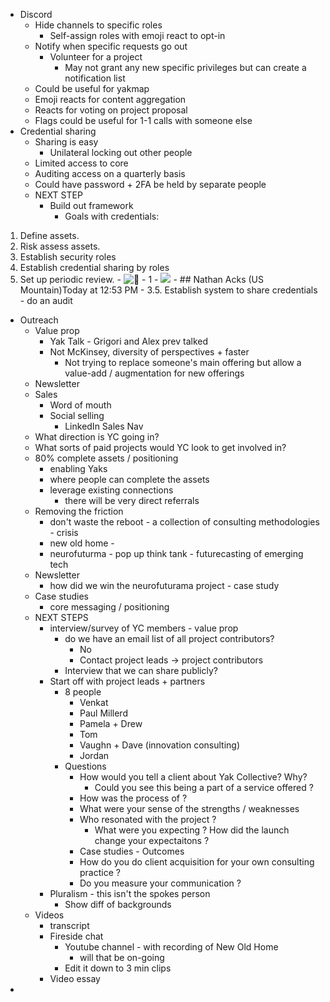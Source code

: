 - Discord
    - Hide channels to specific roles
        - Self-assign roles with emoji react to opt-in
    - Notify when specific requests go out
        - Volunteer for a project
            -  May not grant any new specific privileges but can create a notification list 
    - Could be useful for yakmap 
    - Emoji reacts for content aggregation 
    - Reacts for voting on project proposal
    - Flags could be useful for 1-1 calls with someone else 
- Credential sharing
    - Sharing is easy
        - Unilateral locking out other people
    - Limited access to core 
    - Auditing access on a quarterly basis
    - Could have password + 2FA be held by separate people 
    - NEXT STEP
        - Build out framework
            - Goals with credentials:
1. Define assets.
2. Risk assess assets.
3. Establish security roles
4. Establish credential sharing by roles
5. Set up periodic review.
            - ![🦾](https://discord.com/assets/12b7251a9a096c53443ac4efbd01d0a3.svg)
            - 1
            - ![ ](https://cdn.discordapp.com/avatars/696421821628809246/1fc24dae9be6f005e0f077c81010568b.png?size=128)
            - ## Nathan Acks (US Mountain)Today at 12:53 PM
            - 3.5. Establish system to share credentials
        - do an audit 
- Outreach
    - Value prop 
        - Yak Talk  - Grigori and Alex prev talked
        - Not McKinsey, diversity of perspectives + faster
            - Not trying to replace someone's main offering but allow a value-add / augmentation for new offerings 
    - Newsletter
    - Sales
        - Word of mouth
        - Social selling
            - LinkedIn Sales Nav 
    - What direction is YC going in? 
    - What sorts of paid projects would YC look to get involved in? 
    - 80% complete assets / positioning 
        - enabling Yaks
        - where people can complete the assets
        - leverage existing connections 
            - there will be very direct referrals
    - Removing the friction 
        - don't waste the reboot - a collection of consulting methodologies - crisis
        - new old home - 
        - neurofuturma - pop up think tank - futurecasting of emerging tech 
    - Newsletter
        - how did we win the neurofuturama project - case study 
    - Case studies
        - core messaging / positioning 
    - NEXT STEPS
        - interview/survey of YC members - value prop 
            - do we have an email list of all project contributors?  
                - No
                - Contact project leads -> project contributors 
            - Interview that we can share publicly? 
        - Start off with project leads + partners 
            - 8 people 
                - Venkat
                - Paul Millerd
                - Pamela + Drew 
                - Tom 
                - Vaughn + Dave (innovation consulting)
                - Jordan 
            - Questions 
                - How would you tell a client about Yak Collective? Why? 
                    - Could you see this being a part of a service offered ? 
                - How was the process of ? 
                - What were your sense of the strengths / weaknesses 
                - Who resonated with the project ? 
                    - What were you expecting ? How did the launch change your expectaitons ? 
                - Case studies - Outcomes 
                - How do you do client acquisition for your own consulting practice ? 
                - Do you measure your communication ? 
        - Pluralism - this isn't the spokes person
            - Show diff of backgrounds 
    - Videos 
        - transcript 
        - Fireside chat 
            - Youtube channel - with recording of New Old Home
                - will that be on-going
            - Edit it down to 3 min clips 
        - Video essay 
- 
